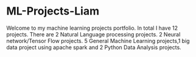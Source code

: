 # ML-Projects-Liam
Welcome to my machine learning projects portfolio. In total I have 12 projects. There are 2 Natural Language processing projects. 2 Neural network/Tensor Flow projects. 5 General Machine Learning projects,1 big data project using apache spark and 2 Python Data Analysis projects.
